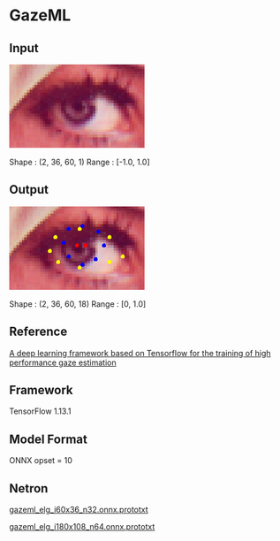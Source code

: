 # GazeML

## Input

![Input](eye.png)

Shape : (2, 36, 60, 1)
Range : [-1.0, 1.0]

## Output

![Output](output.png)

Shape : (2, 36, 60, 18)
Range : [0, 1.0]

## Reference

[A deep learning framework based on Tensorflow for the training of high performance gaze estimation](https://github.com/swook/GazeML)

## Framework

TensorFlow 1.13.1

## Model Format

ONNX opset = 10

## Netron

[gazeml_elg_i60x36_n32.onnx.prototxt](https://lutzroeder.github.io/netron/?url=https://storage.googleapis.com/ailia-models/gazeml/gazeml_elg_i60x36_n32.onnx.prototxt)

[gazeml_elg_i180x108_n64.onnx.prototxt](https://lutzroeder.github.io/netron/?url=https://storage.googleapis.com/ailia-models/gazeml/gazeml_elg_i180x108_n64.onnx.prototxt)
